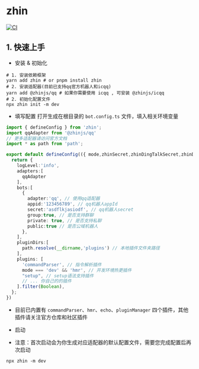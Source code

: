 # zhin
[![CI](https://github.com/zhinjs/zhin/actions/workflows/ci.yml/badge.svg)](https://github.com/zhinjs/zhin/actions/workflows/ci.yml)
## 1. 快速上手
- 安装 & 初始化
```shell
# 1. 安装依赖框架
yarn add zhin # or pnpm install zhin
# 2. 安装适配器(目前已支持qq官方机器人和icqq)
yarn add @zhinjs/qq # 如果你需要使用 icqq , 可安装 @zhinjs/icqq
# 2. 初始化配置文件
npx zhin init -m dev
```
- 填写配置
打开生成在根目录的 `bot.config.ts` 文件，填入相关环境变量
```typescript
import { defineConfig } from 'zhin';
import qqAdapter from '@zhinjs/qq'
// 更多适配器请访问官方文档
import * as path from 'path';

export default defineConfig(({ mode,zhinSecret,zhinDingTalkSecret,zhinDiscordSecret }) => {
  return {
    logLevel:'info',
    adapters:[
      qqAdapter
    ],
    bots:[
      {
        adapter:'qq', // 使用qq适配器
        appid:'123456789', // qq机器人appId
        secret:'asdflkjasiodf', // qq机器人secret
        group:true, // 是否支持群聊
        private: true, // 是否支持私聊
        public:true // 是否公域机器人
      },
    ],
    pluginDirs:[
      path.resolve(__dirname,'plugins') // 本地插件文件夹路径
    ],
    plugins: [
      'commandParser', // 指令解析插件
      mode === 'dev' && 'hmr', // 开发环境热更插件
      "setup", // setup语法支持插件
      // ... 你自己的的插件
    ].filter(Boolean),
  };
})
```
- 目前已内置有 `commandParser`、`hmr`、`echo`、`pluginManager` 四个插件，其他插件请关注官方仓库和社区插件


- 启动
- 注意：首次启动会为你生成对应适配器的默认配置文件，需要您完成配置后再次启动
```text
npx zhin -m dev
```
